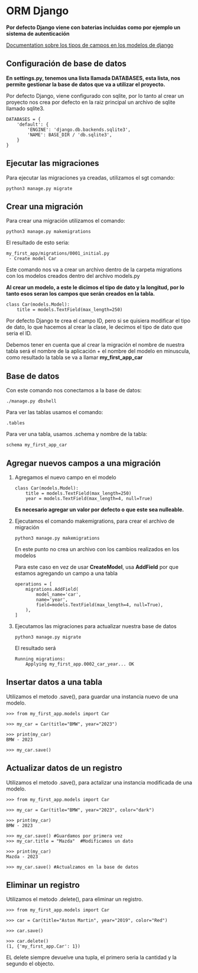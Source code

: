 # ORM Django

**Por defecto Django viene con baterias incluidas como por ejemplo un sistema de autenticación**

[Documentation sobre los tipos de campos en los modelos de django](https://docs.djangoproject.com/en/5.0/ref/models/fields/)

## Configuración de base de datos

**En settings.py, tenemos una lista llamada DATABASES, esta lista, nos permite gestionar la base de datos que va a utilizar el proyecto.**

Por defecto Django, viene configurado con sqlite, por lo tanto al crear un proyecto nos crea por defecto en la raiz principal un archivo de sqlite llamado sqlite3.

```
DATABASES = {
    'default': {
        'ENGINE': 'django.db.backends.sqlite3',
        'NAME': BASE_DIR / 'db.sqlite3',
    }
}
```


## Ejecutar las migraciones

Para ejecutar las migraciones ya creadas, utilizamos el sgt comando:

```
python3 manage.py migrate
```

## Crear una migración

Para crear una migración utilizamos el comando:

```
python3 manage.py makemigrations
```

El resultado de esto seria:

```
my_first_app/migrations/0001_initial.py
 - Create model Car
```


Este comando nos va a crear un archivo dentro de la carpeta migrations con los modelos creados dentro del archivo models.py

**Al crear un modelo, a este le dicimos el tipo de dato y la longitud, por lo tanto esos seran los campos que serán creados en la tabla.**


```
class Car(models.Model):
    title = models.TextField(max_length=250)
```


Por defecto Django te crea el campo ID, pero si se quisiera modificar el tipo de dato, lo que hacemos al crear la clase, le decimos el tipo de dato que seria el ID.

Debemos tener en cuenta que al crear la migración el nombre de nuestra tabla será el nombre de  la aplicación + el nombre del modelo en minuscula, como resultado la tabla se va a llamar **my_first_app_car**

## Base de datos

Con este comando nos conectamos a la base de datos:

```
./manage.py dbshell
```


Para ver las tablas usamos el comando:

```
.tables
```

Para ver una tabla, usamos .schema y nombre de la tabla:

```
schema my_first_app_car
```

## Agregar nuevos campos a una migración

1. Agregamos el nuevo campo en el modelo

    ```
    class Car(models.Model):
        title = models.TextField(max_length=250)
        year = models.TextField(max_length=4, null=True)
    
    ```

    **Es necesario agregar un valor por defecto o que este sea nulleable.**
    
2. Ejecutamos el comando makemigrations, para crear el archivo de migración

    ```
    python3 manage.py makemigrations
    ```

    En este punto no crea un archivo con los cambios realizados en los modelos

    Para este caso en vez de usar **CreateModel**, usa **AddField** por que estamos agregando un campo a una tabla

    ```
    operations = [
        migrations.AddField(
            model_name='car',
            name='year',
            field=models.TextField(max_length=4, null=True),
        ),
    ]
    ```
    
3. Ejecutamos las migraciones para actualizar nuestra base de datos

    ```
    python3 manage.py migrate
    ```

    El resultado será

    ```
    Running migrations:
        Applying my_first_app.0002_car_year... OK
    ```


## Insertar datos a una tabla

Utilizamos el metodo .save(), para guardar una instancia nuevo de una modelo.

```
>>> from my_first_app.models import Car

>>> my_car = Car(title="BMW", year="2023")

>>> print(my_car)
BMW - 2023

>>> my_car.save()
```

## Actualizar datos de un registro

Utilizamos el metodo .save(), para actalizar una instancia modificada de una modelo.


```
>>> from my_first_app.models import Car

>>> my_car = Car(title="BMW", year="2023", color="dark")

>>> print(my_car)
BMW - 2023

>>> my_car.save() #Guardamos por primera vez
>>> my_car.title = "Mazda"  #Modificamos un dato

>>> print(my_car)
Mazda - 2023

>>> my_car.save() #Actualzamos en la base de datos
```


## Eliminar un registro

Utilizamos el metodo .delete(), para eliminar un registro.


```
>>> from my_first_app.models import Car

>>> car = Car(title="Aston Martin", year="2019", color="Red")

>>> car.save()

>>> car.delete()
(1, {'my_first_app.Car': 1})
```

EL delete siempre devuelve una tupla, el primero seria la cantidad y la segundo el objecto.